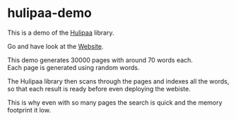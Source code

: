 # hulipaa-demo
This is a demo of the [Hulipaa](https://github.com/sambuccid/hulipaa) library.

Go and have look at the [Website](https://sambuccid.github.io/hulipaa-demo/).

This demo generates 30000 pages with around 70 words each.  
Each page is generated using random words.

The Hulipaa library then scans through the pages and indexes all the words, so that each result is ready before even deploying the webiste.

This is why even with so many pages the search is quick and the memory footprint it low.
